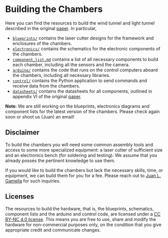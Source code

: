 # Building the Chambers

Here you can find the resources to build the wind tunnel and light tunnel described in the original [paper](https://arxiv.org/pdf/2404.11341.pdf). In particular,

- [`blueprints/`](blueprints/) contains the laser cutter designs for the framework and enclosures of the chambers.
- [`electronics/`](blueprints/) contains the schematics for the electronic components of the chambers.
- [`component_list.md`](component_list.md) contains a list of all necessary components to build each chamber, including all the sensors and the camera.
- [`arduino/`](arduino/) contains the code that runs on the control computers aboard the chambers, including all necessary libraries.
- [`control/`](control/) contains the Python application to send commands and receive data from the chambers.
- [`datasheets/`](datasheets/) contains the datasheets for all components, outlined in appendix VI of the original [paper](https://arxiv.org/pdf/2404.11341.pdf).

**Note**: We are still working on the blueprints, electronics diagrams and component lists for the latest version of the chambers. Please check again soon or shoot us (Juan) an email!

## Disclaimer

To build the chambers you will need some common assembly tools and access to some more specialized equipment: a laser cutter of sufficient size and an electronics bench (for soldering and testing). We assume that you already posses the pertinent knowledge to use them.

If you would like to build the chambers but lack the necessary skills, time, or equipment, we can build them for you for a fee. Please reach out to [Juan L. Gamella](mailto:juan.gamella@stat.math.ethz.ch) for such inquiries.

## Licenses

The resources to build the hardware, that is, the blueprints, schematics, component lists and the arduino and control code, are licensed under a [CC BY-NC 4.0 license](https://creativecommons.org/licenses/by-nc/4.0/). This means you are free to use, share and modify the hardware for non-commercial purposes only, on the condition that you give appropriate credit and communicate changes.

